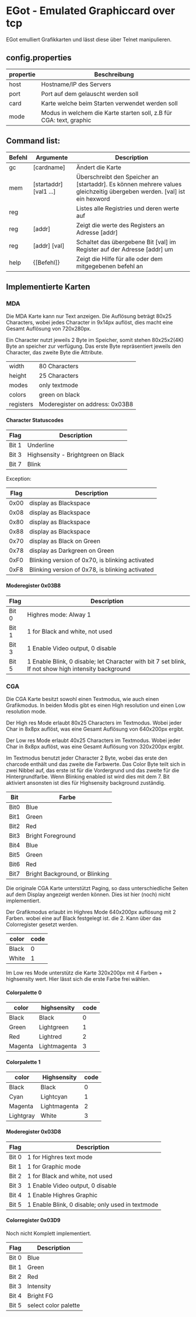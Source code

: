 # EGot - Emulated Graphiccard over tcp

EGot emulliert Grafikkarten und lässt diese über Telnet manipulieren.

## config.properties
| propertie | Beschreibung |
| --- | --- |
| host| Hostname/IP des Servers|
| port| Port auf dem gelauscht werden soll|
| card| Karte welche beim Starten verwendet werden soll|
| mode| Modus in welchem die Karte starten soll, z.B für CGA: text, graphic|

## Command list:

|Befehl| Argumente              | Description |
|------|------------------------|-------------|
|    gc|[cardname]              | Ändert die Karte |
|   mem|[startaddr] [val1 ...]  | Überschreibt den Speicher an [startaddr]. Es können mehrere values gleichzeitig übergeben werden. [val] ist ein hexword|
|   reg|                        | Listes alle Registries und deren werte auf|
|   reg|[addr]                  | Zeigt die werte des Registers an Adresse [addr] |
|   reg|[addr] [val]            | Schaltet das übergebene Bit [val] im Register auf der Adresse [addr] um |
|  help|{[Befehl]}              | Zeigt die Hilfe für alle oder dem mitgegebenen befehl an |

## Implementierte Karten
### MDA
Die MDA Karte kann nur Text anzeigen. Die Auflösung beträgt
80x25 Characters, wobei jedes Character in 9x14px auflöst, dies macht eine Gesamt Auflösung von 720x280px.

Ein Character nutzt jeweils 2 Byte im Speicher, somit stehen 80x25x2(4K) Byte an speicher zur verfügung.
Das erste Byte repräsentiert jeweils den Character, das zweite Byte die Attribute.

|         |                                |
|---------|--------------------------------|
|width    | 80 Characters                  |
|height   | 25 Characters                  |
|modes    | only textmode                  |
|colors   | green on black                 |
|registers| Moderegister on address: 0x03B8|

#### Character Statuscodes
|Flag | Description                       |
|-----|-----------------------------------|
|Bit 1| Underline                         |
|Bit 3| Highsensity - Brightgreen on Black|
|Bit 7| Blink                             |

Exception:

|Flag|Description                                    |
|----|-----------------------------------------------|
|0x00|display as Blackspace                          |
|0x08|display as Blackspace                          |
|0x80|display as Blackspace                          |
|0x88|display as Blackspace                          |
|0x70|display as Black on Green                      |
|0x78|display as Darkgreen on Green                  |
|0xF0|Blinking version of 0x70, is blinking activated|
|0xF8|Blinking version of 0x78, is blinking activated|

#### Moderegister 0x03B8
|Flag | Description                      |
|-----|----------------------------------|
|Bit 0|Highres mode: Alway 1             |
|Bit 1|1 for Black and white, not used   |
|Bit 3|1 Enable Video output, 0 disable  |
|Bit 5|1 Enable Blink, 0 disable; let Character with bit 7 set blink, If not show high intensity background         |

### CGA
Die CGA Karte besitzt sowohl einen Textmodus, wie auch einen Grafikmodus. 
In beiden Modis gibt es einen High resolution und einen Low resolution mode.

Der High res Mode erlaubt 80x25 Characters im Textmodus. Wobei jeder Char in 8x8px auflöst, was eine Gesamt Auflösung von 640x200px ergibt.

Der Low res Mode erlaubt 40x25 Characters im Textmodus. Wobei jeder Char in 8x8px auflöst, was eine Gesamt Auflösung von 320x200px ergibt.

Im Textmodus benutzt jeder Character 2 Byte, wobei das erste den charcode enthält und das zweite die Farbwerte.
Das Color Byte teilt sich in zwei Nibbel auf, das erste ist für die Vordergrund und das zweite für die Hintergrundfarbe.
Wenn Blinking enabled ist wird dies mit dem 7. Bit aktiviert ansonsten ist dies für Highsensity background zuständig.

| Bit | Farbe                         |
|-----|-------------------------------|
| Bit0| Blue                          |
| Bit1| Green                         |
| Bit2| Red                           |
| Bit3| Bright Foreground             |
| Bit4| Blue                          |
| Bit5| Green                         |
| Bit6| Red                           |
| Bit7| Bright Background, or Blinking|


Die originale CGA Karte unterstützt Paging, so dass unterschiedliche Seiten auf dem Display angezeigt werden können.
Dies ist hier (noch) nicht implementiert.

Der Grafikmodus erlaubt im Highres Mode 640x200px auflösung mit 2 Farben.
wobei eine auf Black festgelegt ist. die 2. Kann über das Colorregister gesetzt werden.

|color | code |
|------|------|
|Black | 0    |
|White | 1    |

Im Low res Mode unterstütz die Karte 320x200px mit 4 Farben + highsensity wert.
Hier lässt sich die erste Farbe frei wählen.

#### Colorpalette 0
|color  |highsensity  | code|
|-------|-------------|-----|
|Black  | Black       | 0   |
|Green  | Lightgreen  | 1   |
|Red    | Lightred    | 2   |
|Magenta| Lightmagenta| 3   |

#### Colorpalette 1
|color    | Highsensity | code|
|---------|-------------|-----|
|Black    | Black       | 0   |
|Cyan     | Lightcyan   | 1   |
|Magenta  | Lightmagenta| 2   |
|Lightgray| White       | 3   |

#### Moderegister 0x03D8

|Flag | Description                      |
|-----|----------------------------------|
|Bit 0|1 for Highres text mode           |
|Bit 1|1 for Graphic mode                |
|Bit 2|1 for Black and white, not used   |
|Bit 3|1 Enable Video output, 0 disable  |
|Bit 4|1 Enable Highres Graphic          |
|Bit 5|1 Enable Blink, 0 disable; only used in textmode|

#### Colorregister 0x03D9

Noch nicht Komplett implementiert.

|Flag | Description         |
|-----|---------------------|
|Bit 0| Blue                |
|Bit 1| Green               |
|Bit 2| Red                 |
|Bit 3| Intensity           | 
|Bit 4| Bright FG           |
|Bit 5| select color palette|
